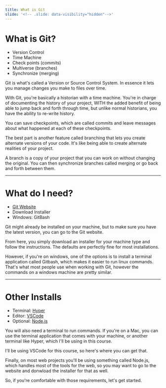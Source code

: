 ```yaml
---
title: What is Git
slide: '<!-- .slide: data-visibility="hidden"-->'
---
```


# What is Git?

- Version Control
- Time Machine
- Check points (commits)
- Multiverse (branches)
- Synchronize (merging)

> >

Git is what's called a Version or Source Control System. In essence it lets you manage changes you make to files over time.

With Git, you're basically a historian with a time machine. You're in charge of documenting the history of your project, WITH the added benefit of being able to jump back and forth through time, but unlike normal historians, you have the ability to re-write history.

You can save checkpoints, which are called commits and leave messages about what happened at each of these checkpoints.

The best part is another feature called branching that lets you create alternate versions of your code. It's like being able to create alternate realities of your project.

A branch is a copy of your project that you can work on without changing the original. You can then synchronize branches called merging or go back and forth between them.

---

# What do I need?

- [Git Website](https://git-scm.com)
- Download Installer
- Windows: GitBash

> >

Git might already be installed on your machine, but to make sure you have the latest version, you can go to the Git website.

From here, you simply download an installer for your machine type and follow the instructions. The defaults are perfectly fine for most installations.

However, if you're on windows, one of the options is to install a terminal application called Gitbash, which makes it easier to run linux commands. That's what most people use when working with Git, however the commands on a windows machine are pretty similar.

---

# Other Installs

- Terminal: [Hyper](https://hyper.is/)
- Editor: [VSCode](https://code.visualstudio.com/)
- Optional: [Node.js](https://nodejs.org/en/)

> >

You will also need a terminal to run commands. If you're on a Mac, you can use the terminal application that comes with your machine, or another terminal like Hyper, which I'll be using in this course.

I'll be using VSCode for this course, so here's where you can get that.

Finally, on most web projects you'll be using something called Node.js, which handles most of the tools for the web, so you may want to go to the website and donwload the installer for that as well.

So, if you're comfortable with those requirements, let's get started.
